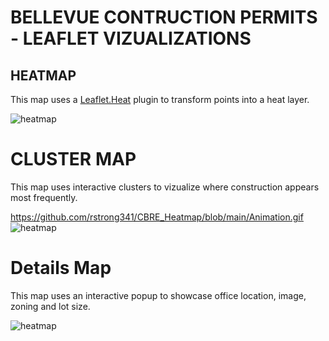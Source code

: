 # BELLEVUE CONTRUCTION PERMITS - LEAFLET VIZUALIZATIONS

## HEATMAP
This map uses a [Leaflet.Heat](https://github.com/Leaflet/Leaflet.heat) plugin
to transform points into a heat layer.

![heatmap](https://user-images.githubusercontent.com/74929838/136618993-5f13f80a-942b-47eb-8cbc-96331c156df4.PNG)



# CLUSTER MAP
This map uses interactive clusters to vizualize where construction appears most frequently.

https://github.com/rstrong341/CBRE_Heatmap/blob/main/Animation.gif
![heatmap](https://github.com/rstrong341/CBRE_Heatmap/blob/main/Animation.gif)


# Details Map
This map uses an interactive popup to showcase office location, image, zoning and lot size.

![heatmap](https://github.com/rstrong341/CBRE_Heatmap/blob/main/Pins.gif)

